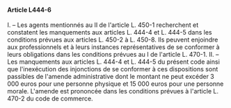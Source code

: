 #### Article L444-6

I. – Les agents mentionnés au II de l'article L. 450-1 recherchent et constatent les manquements aux articles L. 444-4 et L. 444-5 dans les conditions prévues aux articles L. 450-2 à L. 450-8. Ils peuvent enjoindre aux professionnels et à leurs instances représentatives de se conformer à leurs obligations dans les conditions prévues au I de l'article L. 470-1. II. – Les manquements aux articles L. 444-4 et L. 444-5 du présent code ainsi que l'inexécution des injonctions de se conformer à ces dispositions sont passibles de l'amende administrative dont le montant ne peut excéder 3 000 euros pour une personne physique et 15 000 euros pour une personne morale. L'amende est prononcée dans les conditions prévues à l'article L. 470-2 du code de commerce.

